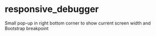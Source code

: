 # responsive_debugger
Small pop-up in right bottom corner to show current screen width and Bootstrap breakpoint
